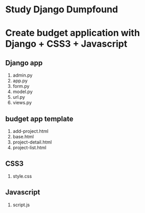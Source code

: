 # Study Django Dumpfound
# Create budget application with Django + CSS3 + Javascript

## Django app
1. admin.py
2. app.py
3. form.py
4. model.py
5. url.py
6. views.py
## budget app template
1. add-project.html
2. base.html
3. project-detail.html
4. project-list.html
## CSS3
1. style.css
## Javascript
1. script.js
